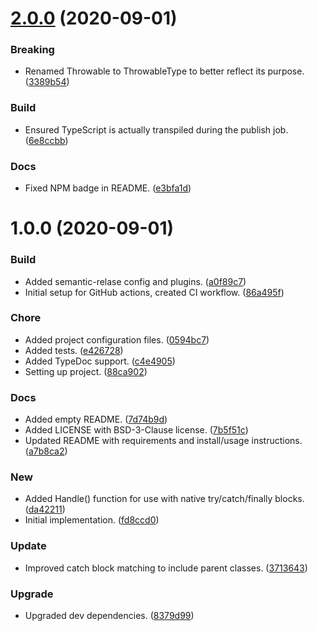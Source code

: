 # [2.0.0](https://github.com/rogwilco/Try/compare/v1.0.0...v2.0.0) (2020-09-01)


### Breaking

* Renamed Throwable to ThrowableType to better reflect its purpose. ([3389b54](https://github.com/rogwilco/Try/commit/3389b549519c67680221e1c44aeaa64e1d70ba3e))

### Build

* Ensured TypeScript is actually transpiled during the publish job. ([6e8ccbb](https://github.com/rogwilco/Try/commit/6e8ccbb90be577b8459f87dd2c608dc67cfe097a))

### Docs

* Fixed NPM badge in README. ([e3bfa1d](https://github.com/rogwilco/Try/commit/e3bfa1d86777268b0c3f0ebe8f24fadcaccdd842))

# 1.0.0 (2020-09-01)


### Build

* Added semantic-relase config and plugins. ([a0f89c7](https://github.com/rogwilco/Try/commit/a0f89c7885455a8e546a2e7657710b4a4e612e74))
* Initial setup for GitHub actions, created CI workflow. ([86a495f](https://github.com/rogwilco/Try/commit/86a495f4eff26dff35c2ff276944570188c5bbaf))

### Chore

* Added project configuration files. ([0594bc7](https://github.com/rogwilco/Try/commit/0594bc73db19a6672747f9900e0178829a92ec9f))
* Added tests. ([e426728](https://github.com/rogwilco/Try/commit/e42672807a51d928bc9ddc8732d5621c442879d0))
* Added TypeDoc support. ([c4e4905](https://github.com/rogwilco/Try/commit/c4e49053faeed98473dd1f2ce7a2031259014fbf))
* Setting up project. ([88ca902](https://github.com/rogwilco/Try/commit/88ca9028a97f578445d891f3d9fbae5ada133d89))

### Docs

* Added empty README. ([7d74b9d](https://github.com/rogwilco/Try/commit/7d74b9d3a7291d579b49a6c440b9911afac2f8a7))
* Added LICENSE with BSD-3-Clause license. ([7b5f51c](https://github.com/rogwilco/Try/commit/7b5f51c8a8a7dc645f5ce5f2a5b64b3508856a12))
* Updated README with requirements and install/usage instructions. ([a7b8ca2](https://github.com/rogwilco/Try/commit/a7b8ca2865b9364e98417ed37456adc95e1d30c3))

### New

* Added Handle() function for use with native try/catch/finally blocks. ([da42211](https://github.com/rogwilco/Try/commit/da422113f22e7bce483642fcd37c67fe691f520e))
* Initial implementation. ([fd8ccd0](https://github.com/rogwilco/Try/commit/fd8ccd072251bc58437f0fb824c00fc5fd91e8ba))

### Update

* Improved catch block matching to include parent classes. ([3713643](https://github.com/rogwilco/Try/commit/371364300fad6e77ce949b80c5cefcb7b32c4b50))

### Upgrade

* Upgraded dev dependencies. ([8379d99](https://github.com/rogwilco/Try/commit/8379d999daf81aa04f0d298a53fbb8f689409714))
